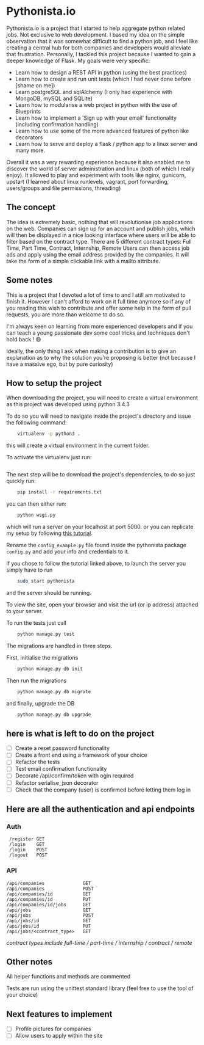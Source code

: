 # Pythonista.io

Pythonista.io is a project that I started to help aggregate python related jobs. Not
exclusive to web development. 
I based my idea on the simple observation that it was somewhat difficult to find a python
job, and I feel like creating a central hub for both companies and developers would
alleviate that frustration.
Personally, I tackled this project because I wanted to gain a deeper knowledge of Flask.
My goals were very specific:

- Learn how to design a REST API in python (using the best practices)
- Learn how to create and run unit tests (which I had never done before [shame on me])
- Learn postgreSQL and sqlAlchemy (I only had experience with MongoDB, mySQL and SQLite)
- Learn how to modularise a web project in python with the use of Blueprints
- Learn how to implement a 'Sign up with your email' functionality (including confirmation
  handling)
- Learn how to use some of the more advanced features of python like decorators
- Learn how to serve and deploy a flask / python app to a linux server 
and many more. 

Overall it was a very rewarding experience because it also enabled me to discover the
world of server administration and linux (both of which I really enjoy). It allowed to
play and experiment with tools like nginx, gunicorn, upstart (I learned about linux
runlevels, vagrant, port forwarding, users/groups and file permissions, threading)

## The concept

The idea is extremely basic, nothing that will revolutionise job applications on the web.
Companies can sign up for an account and publish jobs, which will then be displayed in a
nice looking interface where users will be able to filter based on the contract type.
There are 5 different contract types: Full Time, Part Time, Contract, Internship, Remote
Users can then access job ads and apply using the email address provided by the companies.
It will take the form of a simple clickable link with a mailto attribute.

## Some notes

This is a project that I devoted a lot of time to and I still am motivated to finish it.
However I can't afford to work on it full time anymore so if any of you reading this wish to
contribute and offer some help in the form of pull requests, you are more than welcome to
do so. 

I'm always keen on learning from more experienced developers and if you can teach a
young passionate dev some cool tricks and techniques don't hold back ! :smile: 

Ideally, the only thing I ask when making a contribution is to give an explanation as to
why the solution you're proposing is better (not because I have a massive ego, but by pure
curiosity)

## How to setup the project 

When downloading the project, you will need to create a virtual environment as this
project was developed using python 3.4.3

To do so you will need to navigate inside the project's directory and issue the following command:
```bash
    virtualenv -p python3 .
```
this will create a virtual environment in the current folder.

To activate the virtualenv just run:
``` source bin/activate
```

The next step will be to download the project's dependencies, to do so just quickly run:

```bash
    pip install -r requirements.txt
```

you can then either run:
```bash
    python wsgi.py
```
which will run a server on your localhost at port 5000. or you can replicate my setup by following [this tutorial](tutorial).

Rename the `config_example.py` file found inside the pythonista package `config.py` and
add your info and credentials to it.

if you chose to follow the tutorial linked above, to launch the server you simply have to
run
```bash
    sudo start pythonista
```
and the server should be running.

To view the site, open your browser and visit the url (or ip address) attached to your
server.

To run the tests just call 
```bash
    python manage.py test
```

The migrations are handled in three steps.

First, initialise the migrations

``` python
    python manage.py db init
```

Then run the migrations
``` bash
    python manage.py db migrate
```

and finally, upgrade the DB
```bash
    python manage.py db upgrade
```

## here is what is left to do on the project

- [ ] Create a reset password functionality
- [ ] Create a front end using a framework of your choice
- [ ] Refactor the tests 
- [ ] Test email confirmation functionality 
- [ ] Decorate /api/confirm/token with ogin required
- [ ] Refactor serialise_json decorator
- [ ] Check that the company (user) is confirmed before letting them log in

## Here are all the authentication and api endpoints

### Auth 

```
 /register GET 
 /login    GET 
 /login    POST 
 /logout   POST 
```

### API
```
/api/companies              GET
/api/companies              POST
/api/companies/id           GET 
/api/companies/id           PUT
/api/companies/id/jobs      GET 
/api/jobs                   GET
/api/jobs                   POST
/api/jobs/id                GET
/api/jobs/id                PUT
/api/jobs/<contract_type>   GET 
```
*contract types include full-time / part-time / internship / contract / remote*

## Other notes

All helper functions and methods are commented 

Tests are run using the unittest standard library (feel free to use the tool of your
choice)

## Next features to implement
- [ ] Profile pictures for companies
- [ ] Allow users to apply within the site

[tutorial]: https://www.digitalocean.com/community/tutorials/how-to-serve-flask-applications-with-gunicorn-and-nginx-on-ubuntu-14-04





